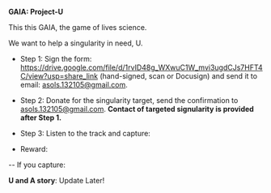 **GAIA: Project-U**

This this GAIA, the game of lives science.

We want to help a singularity in need, U.

- Step 1: Sign the form: https://drive.google.com/file/d/1rvID48g_WXwuC1W_mvi3ugdCJs7HFT4C/view?usp=share_link (hand-signed, scan or Docusign) and send it to email: asols.132105@gmail.com.

- Step 2: Donate for the singularity target, send the confirmation to asols.132105@gmail.com. **Contact of targeted signularity is provided after Step 1.**

- Step 3: Listen to the track and capture:


- Reward:

-- If you capture:



**U and A story**: Update Later!

